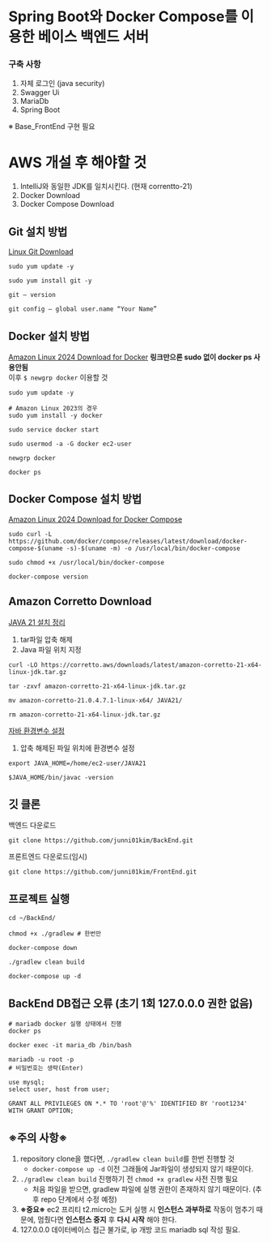 # Spring Boot와 Docker Compose를 이용한 베이스 백엔드 서버
### 구축 사항
1. 자체 로그인 (java security)
2. Swagger Ui
3. MariaDb
4. Spring Boot

※ Base_FrontEnd 구현 필요

# AWS 개설 후 해야할 것
1. IntelliJ와 동일한 JDK를 일치시킨다. (현재 correntto-21)
2. Docker Download
3. Docker Compose Download

## Git 설치 방법
[Linux Git Download](https://medium.com/@dassandeep0001/how-to-install-git-in-ec2-instance-1bfeb1cc9dc9)
```
sudo yum update -y

sudo yum install git -y

git — version

git config — global user.name “Your Name”
```

## Docker 설치 방법
[Amazon Linux 2024 Download for Docker](https://docs.aws.amazon.com/ko_kr/serverless-application-model/latest/developerguide/install-docker.html)
__링크만으론 sudo 없이 docker ps 사용안됨__  
이후 `$ newgrp docker` 이용할 것
```
sudo yum update -y

# Amazon Linux 2023의 경우
sudo yum install -y docker

sudo service docker start

sudo usermod -a -G docker ec2-user

newgrp docker

docker ps
```

## Docker Compose 설치 방법
[Amazon Linux 2024 Download for Docker Compose](https://gist.github.com/npearce/6f3c7826c7499587f00957fee62f8ee9)
```
sudo curl -L https://github.com/docker/compose/releases/latest/download/docker-compose-$(uname -s)-$(uname -m) -o /usr/local/bin/docker-compose

sudo chmod +x /usr/local/bin/docker-compose

docker-compose version
```

## Amazon Corretto Download
[JAVA 21 설치 정리](https://docs.aws.amazon.com/corretto/latest/corretto-21-ug/downloads-list.html)
1. tar파일 압축 해제
2. Java 파일 위치 지정
```
curl -LO https://corretto.aws/downloads/latest/amazon-corretto-21-x64-linux-jdk.tar.gz

tar -zxvf amazon-corretto-21-x64-linux-jdk.tar.gz

mv amazon-corretto-21.0.4.7.1-linux-x64/ JAVA21/

rm amazon-corretto-21-x64-linux-jdk.tar.gz
```

[자바 환경변수 설정](https://zetawiki.com/wiki/%EB%A6%AC%EB%88%85%EC%8A%A4_$JAVA_HOME_%ED%99%98%EA%B2%BD%EB%B3%80%EC%88%98_%EC%84%A4%EC%A0%95#google_vignette)
1. 압축 해제된 파일 위치에 환경변수 설정
```
export JAVA_HOME=/home/ec2-user/JAVA21

$JAVA_HOME/bin/javac -version
```

## 깃 클론
백엔드 다운로드
```
git clone https://github.com/junni01kim/BackEnd.git
```

프론트엔드 다운로드(임시)
```
git clone https://github.com/junni01kim/FrontEnd.git
```

## 프로젝트 실행
```
cd ~/BackEnd/

chmod +x ./gradlew # 한번만

docker-compose down

./gradlew clean build

docker-compose up -d
```

## BackEnd DB접근 오류 (초기 1회 127.0.0.0 권한 없음)
```
# mariadb docker 실행 상태에서 진행
docker ps

docker exec -it maria_db /bin/bash

mariadb -u root -p 
# 비밀번호는 생략(Enter)

use mysql;
select user, host from user;

GRANT ALL PRIVILEGES ON *.* TO 'root'@'%' IDENTIFIED BY 'root1234' WITH GRANT OPTION;
```

## ※주의 사항※
1. repository clone을 했다면, `./gradlew clean build`를 한번 진행할 것
   - `docker-compose up -d` 이전 그래들에 Jar파일이 생성되지 않기 때문이다.
2. `./gradlew clean build` 진행하기 전 `chmod +x gradlew` 사전 진행 필요
   - 처음 파일을 받으면, gradlew 파일에 실행 권한이 존재하지 않기 때문이다. (추후 repo 단계에서 수정 예정)
3. __※중요※__ ec2 프리티 t2.micro는 도커 실행 시 __인스턴스 과부하로__ 작동이 멈추기 때문에, 멈췄다면 __인스턴스 중지__ 후 __다시 시작__ 해야 한다.
4. 127.0.0.0 데이터베이스 접근 불가로, ip 개방 코드 mariadb sql 작성 필요.
